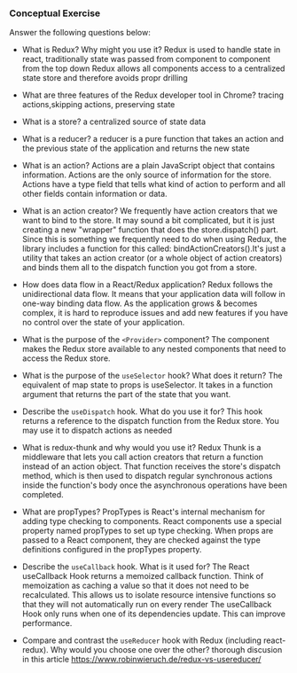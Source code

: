 ### Conceptual Exercise

Answer the following questions below:

- What is Redux? Why might you use it?
  Redux is used to handle state in react, traditionally state was passed from component to component from the top down
  Redux allows all components access to a centralized state store and therefore avoids propr drilling

- What are three features of the Redux developer tool in Chrome?
  tracing actions,skipping actions, preserving state

- What is a store?
  a centralized source of state data

- What is a reducer?
  a reducer is a pure function that takes an action and the previous state of the application and returns the new state 

- What is an action?
  Actions are a plain JavaScript object that contains information. Actions are the only source of information for the store. Actions have a type field that tells what kind of action to perform and all other fields contain information or data.

- What is an action creator?
  We frequently have action creators that we want to bind to the store. It may sound a bit complicated, but it is just creating a new "wrapper" function that does the store.dispatch() part. Since this is something we frequently need to do when using Redux, the library includes a function for this called: bindActionCreators().It's just a utility that takes an action creator (or a whole object of action creators) and binds them all to the dispatch function you got from a store.

- How does data flow in a React/Redux application?
  Redux follows the unidirectional data flow. It means that your application data will follow in one-way binding data flow. As the application grows & becomes complex, it is hard to reproduce issues and add new features if you have no control over the state of your application.

- What is the purpose of the `<Provider>` component?
  The <Provider> component makes the Redux store available to any nested components that need to access the Redux store.

- What is the purpose of the `useSelector` hook? What does it return?
  The equivalent of map state to props is useSelector. It takes in a function argument that returns the part of the state that you want. 

- Describe the `useDispatch` hook. What do you use it for?
  This hook returns a reference to the dispatch function from the Redux store. You may use it to dispatch actions as needed

- What is redux-thunk and why would you use it?
  Redux Thunk is a middleware that lets you call action creators that return a function instead of an action object. That function receives the store's dispatch method, which is then used to dispatch regular synchronous actions inside the function's body once the asynchronous operations have been completed.

- What are propTypes?
  PropTypes is React's internal mechanism for adding type checking to components. React components use a special property named propTypes to set up type checking. When props are passed to a React component, they are checked against the type definitions configured in the propTypes property.

- Describe the `useCallback` hook.  What is it used for?
  The React useCallback Hook returns a memoized callback function. Think of memoization as caching a value so that it does not need to be recalculated. This allows us to isolate resource intensive functions so that they will not automatically run on every render The useCallback Hook only runs when one of its dependencies update. This can improve performance.

- Compare and contrast the `useReducer` hook with Redux (including react-redux).  Why would you choose one over the other?
  thorough discusion in this article https://www.robinwieruch.de/redux-vs-usereducer/